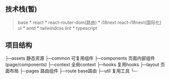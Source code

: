 #
## 技术栈(暂)
> base
    * react
    * react-router-dom(路由)
    * i18next react-i18next(国际化)
> ui
    * antd
    * tailwindcss
> lint
    * typescript
## 项目结构
├─assets 静态资源
├─common 可复用组件
├─components 页面内部组件(page/components)
├─context 全局context
├─hooks 复用hooks
├─layout 页面布局
├─pages 路由组件
├─route base路由
├─util 复用工具
└─